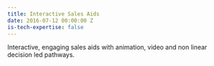 ```yaml
---
title: Interactive Sales Aids
date: 2016-07-12 00:00:00 Z
is-tech-expertise: false
---
```


Interactive, engaging sales aids with animation, video and non linear decision led pathways.